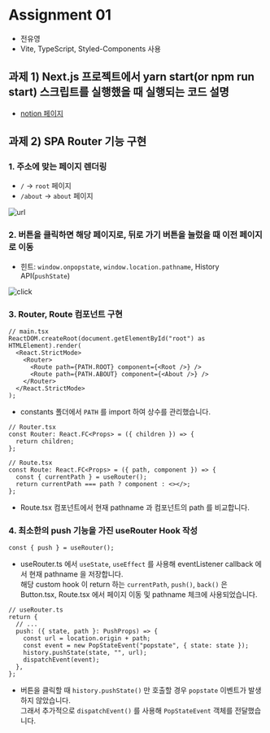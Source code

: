 # Assignment 01

- 전유영
- Vite, TypeScript, Styled-Components 사용

## 과제 1) Next.js 프로젝트에서 yarn start(or npm run start) 스크립트를 실행했을 때 실행되는 코드 설명

- [notion 페이지](https://pollygotacracker.notion.site/1-1-1de729e91498468aa5feb190bc51eb05)

## 과제 2) SPA Router 기능 구현

### 1. 주소에 맞는 페이지 렌더링

- `/` → `root` 페이지
- `/about` → `about` 페이지

![url](https://github.com/PollyGotACracker/hello-nextJS/assets/92136750/0e5be80c-0682-4928-8717-3bb8932167b8)

### 2. 버튼을 클릭하면 해당 페이지로, 뒤로 가기 버튼을 눌렀을 때 이전 페이지로 이동

- 힌트: `window.onpopstate`, `window.location.pathname`, History API(`pushState`)

![click](https://github.com/PollyGotACracker/hello-nextJS/assets/92136750/c1cc9b84-4885-4ca8-bf4d-b65e45118fec)

### 3. Router, Route 컴포넌트 구현

```tsx
// main.tsx
ReactDOM.createRoot(document.getElementById("root") as HTMLElement).render(
  <React.StrictMode>
    <Router>
      <Route path={PATH.ROOT} component={<Root />} />
      <Route path={PATH.ABOUT} component={<About />} />
    </Router>
  </React.StrictMode>
);
```

- constants 폴더에서 `PATH` 를 import 하여 상수를 관리했습니다.

```tsx
// Router.tsx
const Router: React.FC<Props> = ({ children }) => {
  return children;
};
```

```tsx
// Route.tsx
const Route: React.FC<Props> = ({ path, component }) => {
  const { currentPath } = useRouter();
  return currentPath === path ? component : <></>;
};
```

- Route.tsx 컴포넌트에서 현재 pathname 과 컴포넌트의 path 를 비교합니다.

### 4. 최소한의 push 기능을 가진 useRouter Hook 작성

```tsx
const { push } = useRouter();
```

- useRouter.ts 에서 `useState`, `useEffect` 를 사용해 eventListener callback 에서 현재 pathname 을 저장합니다.  
  해당 custom hook 이 return 하는 `currentPath`, `push()`, `back()` 은 Button.tsx, Route.tsx 에서 페이지 이동 및 pathname 체크에 사용되었습니다.

```tsx
// useRouter.ts
return {
  // ...
  push: ({ state, path }: PushProps) => {
    const url = location.origin + path;
    const event = new PopStateEvent("popstate", { state: state });
    history.pushState(state, "", url);
    dispatchEvent(event);
  },
};
```

- 버튼을 클릭할 때 `history.pushState()` 만 호출할 경우 `popstate` 이벤트가 발생하지 않았습니다.  
  그래서 추가적으로 `dispatchEvent()` 를 사용해 `PopStateEvent` 객체를 전달했습니다.
